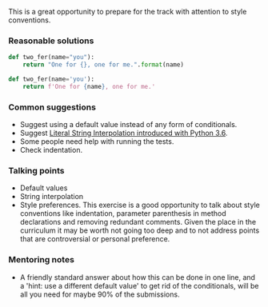 This is a great opportunity to prepare for the track with attention to style conventions. 

### Reasonable solutions

```python
def two_fer(name="you"):
    return "One for {}, one for me.".format(name)
```

```python
def two_fer(name='you'):
    return f'One for {name}, one for me.'
```

### Common suggestions
- Suggest using a default value instead of any form of conditionals.
- Suggest [Literal String Interpolation introduced with Python 3.6](https://www.python.org/dev/peps/pep-0498/).
- Some people need help with running the tests. 
- Check indentation.

### Talking points
- Default values
- String interpolation
- Style preferences. This exercise is a good opportunity to talk about style conventions like indentation, parameter parenthesis in method declarations and removing redundant comments. 
Given the place in the curriculum it may be worth not going too deep and to not address points that are controversial or personal preference. 

### Mentoring notes
- A friendly standard answer about how this can be done in one line, and a 'hint: use a different default value' to get rid of the conditionals, will be all you need for maybe 90% of the submissions. 
